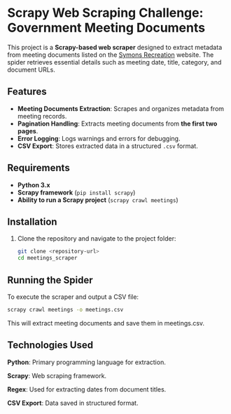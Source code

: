# Scrapy Web Scraping Challenge: Government Meeting Documents

This project is a **Scrapy-based web scraper** designed to extract metadata from meeting documents listed on the [Symons Recreation](https://symonsrec.com/info/minutes/) website. The spider retrieves essential details such as meeting date, title, category, and document URLs.

## Features

- **Meeting Documents Extraction**: Scrapes and organizes metadata from meeting records.
- **Pagination Handling**: Extracts meeting documents from **the first two pages**.
- **Error Logging**: Logs warnings and errors for debugging.
- **CSV Export**: Stores extracted data in a structured `.csv` format.

## Requirements

- **Python 3.x**
- **Scrapy framework** (`pip install scrapy`)
- **Ability to run a Scrapy project** (`scrapy crawl meetings`)

## Installation

1. Clone the repository and navigate to the project folder:
   ```bash
   git clone <repository-url>
   cd meetings_scraper

## Running the Spider

To execute the scraper and output a CSV file:
 ```bash
 scrapy crawl meetings -o meetings.csv 
 ```
This will extract meeting documents and save them in meetings.csv.

## Technologies Used
**Python**: Primary programming language for extraction.

**Scrapy**: Web scraping framework.

**Regex**: Used for extracting dates from document titles.

**CSV Export**: Data saved in structured format.

